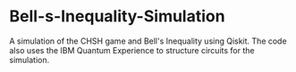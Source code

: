 # Bell-s-Inequality-Simulation
A simulation of the CHSH game and Bell's Inequality using Qiskit. The code also uses the IBM Quantum Experience to structure circuits for the simulation.
